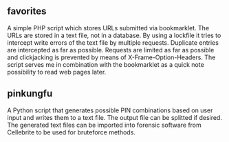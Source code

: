 ## favorites
A simple PHP script which stores URLs submitted via bookmarklet. The URLs are stored in a text file, not in a database. By using a lockfile it tries to intercept write errors of the text file by multiple requests. Duplicate entries are intercepted as far as possible. Requests are limited as far as possible and clickjacking is prevented by means of X-Frame-Option-Headers. The script serves me in combination with the bookmarklet as a quick note possibility to read web pages later.

## pinkungfu
A Python script that generates possible PIN combinations based on user input and writes them to a text file. The output file can be splitted if desired. The generated text files can be imported into forensic software from Cellebrite to be used for bruteforce methods.
